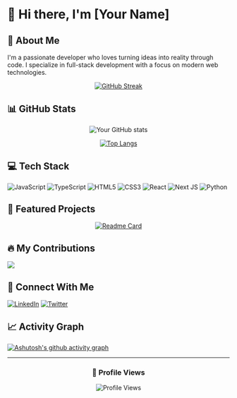 # 👋 Hi there, I'm [Your Name]

## 🚀 About Me
I'm a passionate developer who loves turning ideas into reality through code. I specialize in full-stack development with a focus on modern web technologies.

<div align="center">
  
[![GitHub Streak](https://github-readme-streak-stats.herokuapp.com/?user=YOUR_GITHUB_USERNAME&theme=dark)](https://github.com/YOUR_GITHUB_USERNAME)

</div>

## 📊 GitHub Stats

<div align="center">
  
![Your GitHub stats](https://github-readme-stats.vercel.app/api?username=YOUR_GITHUB_USERNAME&show_icons=true&theme=dark)

[![Top Langs](https://github-readme-stats.vercel.app/api/top-languages/?username=YOUR_GITHUB_USERNAME&layout=compact&theme=dark)](https://github.com/YOUR_GITHUB_USERNAME)

</div>

## 💻 Tech Stack

![JavaScript](https://img.shields.io/badge/javascript-%23323330.svg?style=for-the-badge&logo=javascript&logoColor=%23F7DF1E)
![TypeScript](https://img.shields.io/badge/typescript-%23007ACC.svg?style=for-the-badge&logo=typescript&logoColor=white)
![HTML5](https://img.shields.io/badge/html5-%23E34F26.svg?style=for-the-badge&logo=html5&logoColor=white)
![CSS3](https://img.shields.io/badge/css3-%231572B6.svg?style=for-the-badge&logo=css3&logoColor=white)
![React](https://img.shields.io/badge/react-%2320232a.svg?style=for-the-badge&logo=react&logoColor=%2361DAFB)
![Next JS](https://img.shields.io/badge/Next-black?style=for-the-badge&logo=next.js&logoColor=white)
![Python](https://img.shields.io/badge/python-3670A0?style=for-the-badge&logo=python&logoColor=ffdd54)

## 🌟 Featured Projects

<div align="center">
  
[![Readme Card](https://github-readme-stats.vercel.app/api/pin/?username=YOUR_GITHUB_USERNAME&repo=YOUR_REPO_NAME&theme=dark)](https://github.com/YOUR_GITHUB_USERNAME/YOUR_REPO_NAME)

</div>

## 🔥 My Contributions

![](./profile-3d-contrib/profile-night-rainbow.svg)

## 🤝 Connect With Me

[![LinkedIn](https://img.shields.io/badge/linkedin-%230077B5.svg?style=for-the-badge&logo=linkedin&logoColor=white)](https://linkedin.com/in/YOUR_LINKEDIN)
[![Twitter](https://img.shields.io/badge/Twitter-%231DA1F2.svg?style=for-the-badge&logo=Twitter&logoColor=white)](https://twitter.com/YOUR_TWITTER)

## 📈 Activity Graph

[![Ashutosh's github activity graph](https://github-readme-activity-graph.vercel.app/graph?username=YOUR_GITHUB_USERNAME&theme=react-dark)](https://github.com/ashutosh00710/github-readme-activity-graph)

---

<div align="center">
  
### 👀 Profile Views
  
![Profile Views](https://komarev.com/ghpvc/?username=YOUR_GITHUB_USERNAME&color=brightgreen)

</div>
